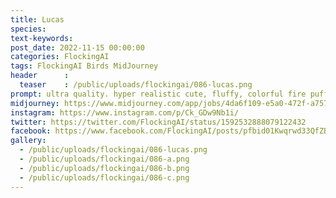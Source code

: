 ```yaml
---
title: Lucas
species: 
text-keywords: 
post_date: 2022-11-15 00:00:00
categories: FlockingAI
tags: FlockingAI Birds MidJourney 
header      :
  teaser    : /public/uploads/flockingai/086-lucas.png
prompt: ultra quality. hyper realistic cute, fluffy, colorful fire puffbird monster , BIRD, cinematic lighting, floral, statue, , abstract, full hd render + 3d octane render +4k UHD + immense detail + dramatic lighting + well lit , + fine details + octane render + 8k, abstract
midjourney: https://www.midjourney.com/app/jobs/4da6f109-e5a0-472f-a757-f0e9d96c279d
instagram: https://www.instagram.com/p/Ck_GDw9Nb1i/
twitter: https://twitter.com/FlockingAI/status/1592532888079122432
facebook: https://www.facebook.com/FlockingAI/posts/pfbid01Kwqrwd33QfZBQWgRxgCWjsmfoFKZ7C178ZLhQ1qrnztJSGAMk8DztcVAAimMMUJl
gallery: 
  - /public/uploads/flockingai/086-lucas.png
  - /public/uploads/flockingai/086-a.png
  - /public/uploads/flockingai/086-b.png
  - /public/uploads/flockingai/086-c.png
---
```

